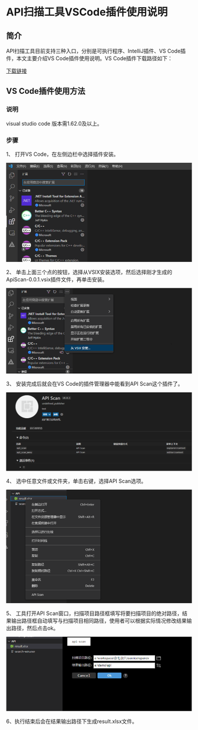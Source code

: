 # API扫描工具VSCode插件使用说明
## 简介

API扫描工具目前支持三种入口，分别是可执行程序、IntelliJ插件、VS Code插件，本文主要介绍VS Code插件使用说明。VS Code插件下载路径如下：

[下载链接](暂无)               

## VS Code插件使用方法

### 说明

visual studio code 版本需1.62.0及以上。

### 步骤

1、 打开VS Code，在左侧边栏中选择插件安装。

![](../../figures/pic-plug-in-search.png)

2、 单击上面三个点的按钮，选择从VSIX安装选项，然后选择刚才生成的ApiScan-0.0.1.vsix插件文件，再单击安装。

![](../../figures/pic-plug-in-select.png)

3、 安装完成后就会在VS Code的插件管理器中能看到API Scan这个插件了。

![](../../figures/pic-plug-in-api.png)

4、 选中任意文件或文件夹，单击右键，选择API Scan选项。

![](../../figures/pic-plug-in-api-c++.png)

5、 工具打开API Scan窗口，扫描项目路径框填写将要扫描项目的绝对路径，结果输出路径框自动填写与扫描项目相同路径，使用者可以根据实际情况修改结果输出路径，然后点击ok。

![](../../figures/pic-api-frame.png)

6、执行结束后会在结果输出路径下生成result.xlsx文件。
